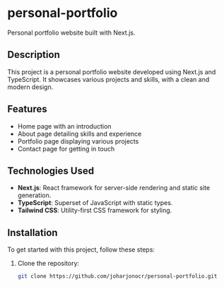 # personal-portfolio

Personal portfolio website built with Next.js.

## Description

This project is a personal portfolio website developed using Next.js and TypeScript. It showcases various projects and skills, with a clean and modern design.

## Features

- Home page with an introduction
- About page detailing skills and experience
- Portfolio page displaying various projects
- Contact page for getting in touch

## Technologies Used

- **Next.js**: React framework for server-side rendering and static site generation.
- **TypeScript**: Superset of JavaScript with static types.
- **Tailwind CSS**: Utility-first CSS framework for styling.

## Installation

To get started with this project, follow these steps:

1. Clone the repository:
   ```bash
   git clone https://github.com/joharjonocr/personal-portfolio.git
   ```
